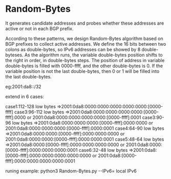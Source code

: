 # Random-Bytes
It generates candidate addresses and probes whether these addresses are active or not in each BGP prefix.

According to these patterns, we design Random-Bytes algorithm based on BGP prefixes to collect active addresses.
We define the 16 bits between two colons as double-bytes,
so IPv6 addresses can be showed by 8 double-byteses. As the
algorithm runs, the variable double-bytes position shifts to the right in order, in double-bytes steps. The position of address
in variable double-bytes is filled with 0000-ffff, and the other
double-bytes is 0. If the variable position is not the last double-bytes, then 0 or 1 will be filled into the last double-bytes.

 eg:2001:da8::/32
 
 extend in 6 cases:
 
 case1:112-128 low bytes =>2001:0da8:0000:0000:0000:0000:0000:[0000-ffff]
 case3:96-112  low bytes =>2001:0da8:0000:0000:0000:0000:[0000-ffff]:0000 or 2001:0da8:0000:0000:0000:0000:[0000-ffff]:0001
 case3:90-96   low bytes =>2001:0da8:0000:0000:0000:[0000-ffff]:0000:0000 or 2001:0da8:0000:0000:0000:[0000-ffff]:0000:0001
 case4:64-90   low bytes =>2001:0da8:0000:0000:[0000-ffff]:0000:0000:0000 or 2001:0da8:0000:0000:[0000-ffff]:0000:0000:0001
 case5:48-64   low bytes =>2001:0da8:0000:[0000-ffff]:0000:0000:0000:0000 or 2001:0da8:0000:[0000-ffff]:0000:0000:0000:0001
 case6:32-48   low bytes =>2001:0da8:[0000-ffff]:0000:0000:0000:0000:0000 or 2001:0da8:[0000-ffff]:0000:0000:0000:0000:0001
 
 
runing example:
python3 Random-Bytes.py --IPv6= local IPv6
